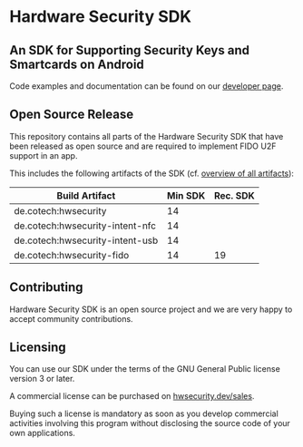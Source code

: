 # Hardware Security SDK

## An SDK for Supporting Security Keys and Smartcards on Android

Code examples and documentation can be found on our [developer page](https://hwsecurity.dev/guide).

## Open Source Release

This repository contains all parts of the Hardware Security SDK that have been released as open source and are required to implement FIDO U2F support in an app.

This includes the following artifacts of the SDK (cf. [overview of all artifacts](https://hwsecurity.dev/docs/sdk/#sdk-artifacts)):

| Build Artifact                     | Min SDK | Rec. SDK |
|------------------------------------|---------|----------|
| de.cotech:hwsecurity               | 14      |          |
| de.cotech:hwsecurity-intent-nfc    | 14      |          |
| de.cotech:hwsecurity-intent-usb    | 14      |          |
| de.cotech:hwsecurity-fido          | 14      | 19       |

## Contributing

Hardware Security SDK is an open source project and we are very happy to accept community contributions.

## Licensing

You can use our SDK under the terms of the GNU General Public license version 3 or later.

A commercial license can be purchased on [hwsecurity.dev/sales](https://hwsecurity.dev/sales/).

Buying such a license is mandatory as soon as you develop commercial
activities involving this program without disclosing the source code
of your own applications.
